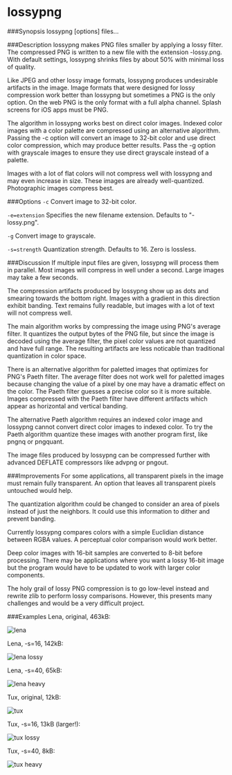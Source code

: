 lossypng
========

###Synopsis
lossypng [options] files...

###Description
lossypng makes PNG files smaller by applying a lossy filter. The compressed PNG
is written to a new file with the extension -lossy.png. With default settings,
lossypng shrinks files by about 50% with minimal loss of quality.

Like JPEG and other lossy image formats, lossypng produces undesirable artifacts
in the image. Image formats that were designed for lossy compression work
better than lossypng but sometimes a PNG is the only option. On the web PNG is
the only format with a full alpha channel. Splash screens for iOS apps must be
PNG.

The algorithm in lossypng works best on direct color images. Indexed color
images with a color palette are compressed using an alternative algorithm.
Passing the -c option will convert an image to 32-bit color and use direct
color compression, which may produce better results. Pass the -g option with
grayscale images to ensure they use direct grayscale instead of a palette.

Images with a lot of flat colors will not compress well with lossypng and may
even increase in size. These images are already well-quantized. Photographic
images compress best.

###Options
`-c`
Convert image to 32-bit color.

`-e=extension`
Specifies the new filename extension. Defaults to "-lossy.png".

`-g`
Convert image to grayscale.

`-s=strength`
Quantization strength. Defaults to 16. Zero is lossless.

###Discussion
If multiple input files are given, lossypng will process them in parallel. Most
images will compress in well under a second. Large images may take a few
seconds.

The compression artifacts produced by lossypng show up as dots and smearing
towards the bottom right. Images with a gradient in this direction exhibit
banding. Text remains fully readable, but images with a lot of text will not
compress well.

The main algorithm works by compressing the image using PNG's average filter. It
quantizes the output bytes of the PNG file, but since the image is decoded
using the average filter, the pixel color values are not quantized and have full
range. The resulting artifacts are less noticable than traditional quantization
in color space.

There is an alternative algorithm for paletted images that optimizes for PNG's
Paeth filter. The average filter does not work well for paletted images because
changing the value of a pixel by one may have a dramatic effect on the color.
The Paeth filter guesses a precise color so it is more suitable. Images
compressed with the Paeth filter have different artifacts which appear as
horizontal and vertical banding.

The alternative Paeth algorithm requires an indexed color image and lossypng
cannot convert direct color images to indexed color. To try the Paeth algorithm
quantize these images with another program first, like pngnq or pngquant.

The image files produced by lossypng can be compressed further with advanced
DEFLATE compressors like advpng or pngout.

###Improvements
For some applications, all transparent pixels in the image must remain fully
transparent. An option that leaves all transparent pixels untouched would help.

The quantization algorithm could be changed to consider an area of pixels
instead of just the neighbors. It could use this information to dither and
prevent banding.

Currently lossypng compares colors with a simple Euclidian distance between
RGBA values. A perceptual color comparison would work better.

Deep color images with 16-bit samples are converted to 8-bit before processing.
There may be applications where you want a lossy 16-bit image but the
program would have to be updated to work with larger color components.

The holy grail of lossy PNG compression is to go low-level instead and rewrite
zlib to perform lossy comparisons. However, this presents many challenges and
would be a very difficult project.

###Examples
Lena, original, 463kB:

![lena](http://frammish.org/lossypng/lena.png)

Lena, -s=16, 142kB:

![lena lossy](http://frammish.org/lossypng/lena-lossy.png)

Lena, -s=40, 65kB:

![lena heavy](http://frammish.org/lossypng/lena-heavy.png)

Tux, original, 12kB:

![tux](http://frammish.org/lossypng/Tux.png)

Tux, -s=16, 13kB (larger!):

![tux lossy](http://frammish.org/lossypng/Tux-lossy.png)

Tux, -s=40, 8kB:

![tux heavy](http://frammish.org/lossypng/Tux-heavy.png)
